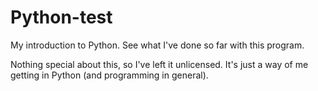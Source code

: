 # Python-test
My introduction to Python. See what I've done so far with this program.

Nothing special about this, so I've left it unlicensed. It's just a way of me getting in Python (and programming in general).
